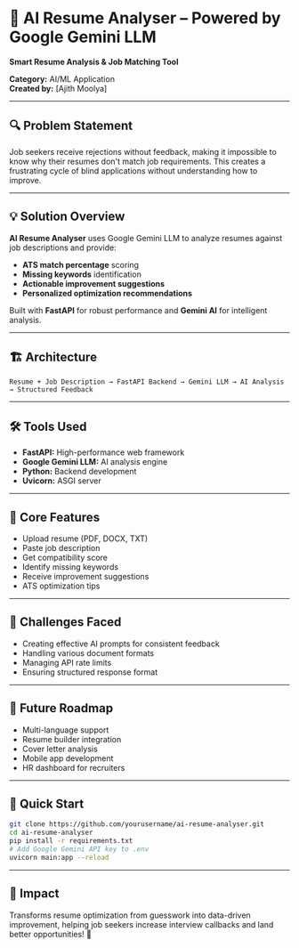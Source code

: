# 🚀 AI Resume Analyser – Powered by Google Gemini LLM

**Smart Resume Analysis & Job Matching Tool**

**Category:** AI/ML Application  
**Created by:** [Ajith Moolya]

---

## 🔍 Problem Statement

Job seekers receive rejections without feedback, making it impossible to know why their resumes don't match job requirements. This creates a frustrating cycle of blind applications without understanding how to improve.

---

## 💡 Solution Overview

**AI Resume Analyser** uses Google Gemini LLM to analyze resumes against job descriptions and provide:
- **ATS match percentage** scoring
- **Missing keywords** identification  
- **Actionable improvement suggestions**
- **Personalized optimization recommendations**

Built with **FastAPI** for robust performance and **Gemini AI** for intelligent analysis.

---

## 🏗️ Architecture

```
Resume + Job Description → FastAPI Backend → Gemini LLM → AI Analysis → Structured Feedback
```

---

## 🛠️ Tools Used

- **FastAPI:** High-performance web framework
- **Google Gemini LLM:** AI analysis engine
- **Python:** Backend development
- **Uvicorn:** ASGI server

---

## 🎯 Core Features

- Upload resume (PDF, DOCX, TXT)
- Paste job description
- Get compatibility score
- Identify missing keywords
- Receive improvement suggestions
- ATS optimization tips

---

## 🔧 Challenges Faced

- Creating effective AI prompts for consistent feedback
- Handling various document formats
- Managing API rate limits
- Ensuring structured response format

---

## 🚀 Future Roadmap

- Multi-language support
- Resume builder integration
- Cover letter analysis
- Mobile app development
- HR dashboard for recruiters

---

## 🔧 Quick Start

```bash
git clone https://github.com/yourusername/ai-resume-analyser.git
cd ai-resume-analyser
pip install -r requirements.txt
# Add Google Gemini API key to .env
uvicorn main:app --reload
```

---

## 🎯 Impact

Transforms resume optimization from guesswork into data-driven improvement, helping job seekers increase interview callbacks and land better opportunities! 🚀

